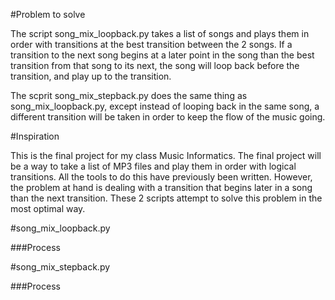 #Problem to solve

The script song_mix_loopback.py takes a list of songs and plays them in order with transitions at the best transition between the 2 songs.  If a transition to the next song begins at a later point in the song than the best transition from that song to its next, the song will loop back before the transition, and play up to the transition.

The scprit song_mix_stepback.py does the same thing as song_mix_loopback.py, except instead of looping back in the same song, a different transition will be taken in order to keep the flow of the music going.

#Inspiration

This is the final project for my class Music Informatics.  The final project will be a way to take a list of MP3 files and play them in order with logical transitions.  All the tools to do this have previously been written.  However, the problem at hand is dealing with a transition that begins later in a song than the next transition.  These 2 scripts attempt to solve this problem in the most optimal way.

#song_mix_loopback.py

###Process

#song_mix_stepback.py

###Process
